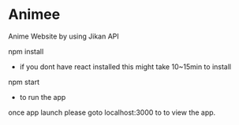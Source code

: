# Animee
Anime Website by using Jikan API 

npm install 
 - if you dont have react installed this might take 10~15min to install 

npm start 
- to run the app 

once app launch please goto 
localhost:3000 to to view the app. 



